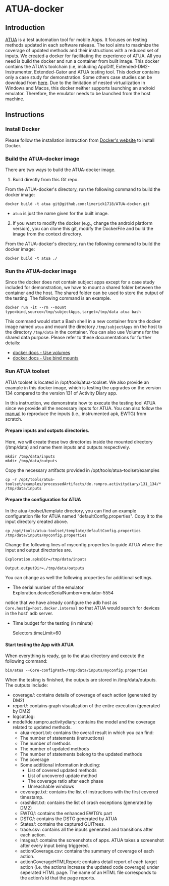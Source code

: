 # ATUA-docker

## Introduction

[ATUA](https://github.com/SNTSVV/ATUA) is a test automation tool for mobile Apps. It focuses on testing methods updated in each software release. The tool aims to maximize the coverage of updated methods and their instructions with a reduced set of inputs. We created a docker for facilitating the experience of ATUA. All you need is build the docker and run a container from built image. This docker contains the ATUA's toolchain (i.e, including AppDiff, Extended-DM2-Instrumenter, Extended-Gator and ATUA testing tool. This docker contains only a case study for demonstration. Some others case studies can be download from [here](). Due to the limitation of nested virtualization in Windows and Macos, this docker neither supports launching an android emulator. Therefore, the emulator needs to be launched from the host machine.

## Instructions

### Install Docker

Please follow the installation instruction from [Docker's website](https://docs.docker.com/get-docker/) to install Docker.

### Build the ATUA-docker image
There are two ways to build the ATUA-docker image.

1. Build directly from this Git repo.

From the ATUA-docker's directory, run the following command to build the docker image:

    docker build -t atua git@github.com:limerick1718/ATUA-docker.git
  
- `atua` is just the name given for the built image.

2. If you want to modify the docker (e.g., change the android platform version), you can clone this git, modify the DockerFile and build the image from the context directory.

From the ATUA-docker's directory, run the following command to build the docker image:

    docker build -t atua ./

### Run the ATUA-docker image

Since the docker does not contain subject apps except for a case study included for demonstration,  we have to mount a shared folder between the container and the host. The shared folder can be used to store the output of the testing. The following command is an example.

    docker run -it --rm --mount type=bind,source=/tmp/subjectApps,target=/tmp/data atua bash
 
This command would start a Bash shell in a new container from the docker image named `atua` and mount the directory `/tmp/subjectApps` on the host to the directory `/tmp/data` in the container. You can also use Volumns for the shared data purpose. Please refer to these documentations for further details:

- [docker docs - Use volumes](https://docs.docker.com/storage/volumes/)
- [docker docs - Use bind mounts](https://docs.docker.com/storage/bind-mounts/)

### Run ATUA toolset

ATUA toolset is located in /opt/tools/atua-toolset. We also provide an example in this docker image, which is testing the upgrades on the version 134 compared to the version 131 of Activity Diary app.

In this instruction, we demonstrate how to execute the testing tool ATUA since we provide all the necessary inputs for ATUA. You can also follow the [manual](https://zenodo.org/record/6539441/files/ATUAManual.pdf?download=1) to reproduce the inputs (i.e., instrumented apk, EWTG) from scratch.

#### Prepare inputs and outputs directories.
Here, we will create these two directories inside the mounted directory (/tmp/data) and name them inputs and outputs respectively.

    mkdir /tmp/data/inputs
    mkdir /tmp/data/outputs
    
Copy the necessary artifacts provided in /opt/tools/atua-toolset/examples

    cp -r /opt/tools/atua-toolset/examples/processedArtifacts/de.rampro.activitydiary/131_134/* /tmp/data/inputs

#### Prepare the configuration for ATUA

In the atua-toolset/template directory, you can find an example configuration file for ATUA named "defaultConfig.properties". Copy it to the input directory created above.

    cp /opt/tools/atua-toolset/template/defaultConfig.properties /tmp/data/inputs/myconfig.properties
    
Change the following lines of myconfig.properties to guide ATUA where the input and output directories are.

    Exploration.apksDir=/tmp/data/inputs
    
    Output.outputDir=./tmp/data/outputs
    
You can change as well the following properties for additional settings.

- The serial number of the emulator
    Exploration.deviceSerialNumber=emulator-5554
    
notice that we have already configure the adb host as `Core.hostIp=host.docker.internal` so that ATUA would search for devices in the host' adb server. 

- Time budget for the testing (in minute)
    
    Selectors.timeLimit=60

#### Start testing the App with ATUA

When everything is ready, go to the atua directory and execute the following command:

    bin/atua --Core-configPath=/tmp/data/inputs/myconfig.properties

When the testing is finished, the outputs are stored in /tmp/data/outputs. The outputs include:

- coverage/: contains details of coverage of each action (generated by DM2)
- report/:  contains graph visualization of the entire execution (generated by DM2)
- logcat.log: 
- model/de.rampro.activitydiary: contains the model and the coverage related to updated methods.
    - atua-report.txt: contains the overall result in which you can find:
    - The number of statements (instructions) 
    - The number of methods 
    - The number of updated methods 
    - The number of statements belong to the updated methods 
    - The coverage 
    - Some additional information including: 
        - List of covered updated methods 
        - List of uncovered update method 
        - The coverage ratio after each phase 
        - Unreachable windows 
    - coverage.txt: contains the list of instructions with the first covered timestamp.	 
    - crashlist.txt: contains the list of crash exceptions (generated by DM2)
    - EWTG/: contains the enhanced EWTG’s part
    - DSTG/: contains the DSTG generated by ATUA
    - States/: contains the captured GUITrees. 
    - trace<id>.csv: contains all the inputs generated and transitions after each action.
    - Images/: contains the screenshots of apps. ATUA takes a screenshot after every input being triggered. 
    - actionCoverage.csv: contains the summary of coverage of each action.
    - actionCoverageHTMLReport: contains detail report of each target action (i.e. the actions increase the updated code coverage) under seperated HTML page. The name of an HTML file corresponds to the action’s id that the page reports.  


